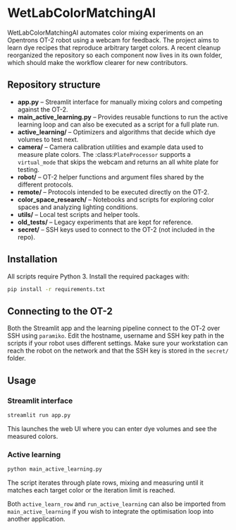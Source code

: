 # WetLabColorMatchingAI

WetLabColorMatchingAI automates color mixing experiments on an Opentrons OT-2 robot using a webcam for feedback. The project aims to learn dye recipes that reproduce arbitrary target colors.  A recent cleanup reorganized the repository so each component now lives in its own folder, which should make the workflow clearer for new contributors.

## Repository structure

- **app.py** – Streamlit interface for manually mixing colors and competing
  against the OT-2.
- **main_active_learning.py** – Provides reusable functions to run the active
  learning loop and can also be executed as a script for a full plate run.
- **active_learning/** – Optimizers and algorithms that decide which dye volumes
  to test next.
- **camera/** – Camera calibration utilities and example data used to measure
  plate colors.  The :class:`PlateProcessor` supports a ``virtual_mode`` that
  skips the webcam and returns an all white plate for testing.
- **robot/** – OT-2 helper functions and argument files shared by the different
  protocols.
- **remote/** – Protocols intended to be executed directly on the OT-2.
- **color_space_research/** – Notebooks and scripts for exploring color spaces
  and analyzing lighting conditions.
- **utils/** – Local test scripts and helper tools.
- **old_tests/** – Legacy experiments that are kept for reference.
- **secret/** – SSH keys used to connect to the OT-2 (not included in the repo).

## Installation

All scripts require Python 3. Install the required packages with:

```bash
pip install -r requirements.txt
```

## Connecting to the OT-2

Both the Streamlit app and the learning pipeline connect to the OT‑2 over SSH
using `paramiko`. Edit the hostname, username and SSH key path in the scripts if
your robot uses different settings. Make sure your workstation can reach the
robot on the network and that the SSH key is stored in the `secret/` folder.

## Usage

### Streamlit interface

```bash
streamlit run app.py
```

This launches the web UI where you can enter dye volumes and see the measured
colors.

### Active learning

```bash
python main_active_learning.py
```

The script iterates through plate rows, mixing and measuring until it matches
each target color or the iteration limit is reached.

Both ``active_learn_row`` and ``run_active_learning`` can also be imported from
``main_active_learning`` if you wish to integrate the optimisation loop into
another application.
